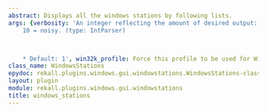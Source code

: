 ```yaml
---
abstract: Displays all the windows stations by following lists.
args: {verbosity: 'An integer reflecting the amount of desired output: 0 = quiet,
    10 = noisy. (type: IntParser)



    * Default: 1', win32k_profile: Force this profile to be used for Win32k.}
class_name: WindowsStations
epydoc: rekall.plugins.windows.gui.windowstations.WindowsStations-class.html
layout: plugin
module: rekall.plugins.windows.gui.windowstations
title: windows_stations
---
```

